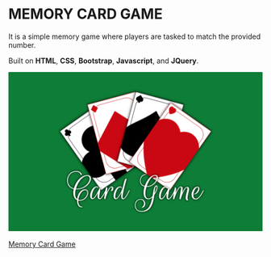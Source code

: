 # MEMORY CARD GAME

It is a simple memory game where players are tasked to match the provided number.

Built on **HTML**, **CSS**, **Bootstrap**, **Javascript**, and  **JQuery**.

![Card Game Logo](assets/images/screenshot.png)

[Memory Card Game](http://acordafrederick.github.io/memory-card-game)